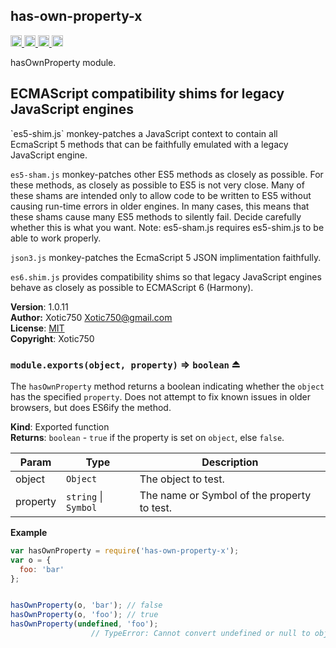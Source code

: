 <a name="module_has-own-property-x"></a>
## has-own-property-x
<a href="https://travis-ci.org/Xotic750/has-own-property-x"
title="Travis status">
<img
src="https://travis-ci.org/Xotic750/has-own-property-x.svg?branch=master"
alt="Travis status" height="18">
</a>
<a href="https://david-dm.org/Xotic750/has-own-property-x"
title="Dependency status">
<img src="https://david-dm.org/Xotic750/has-own-property-x.svg"
alt="Dependency status" height="18"/>
</a>
<a
href="https://david-dm.org/Xotic750/has-own-property-x#info=devDependencies"
title="devDependency status">
<img src="https://david-dm.org/Xotic750/has-own-property-x/dev-status.svg"
alt="devDependency status" height="18"/>
</a>
<a href="https://badge.fury.io/js/has-own-property-x" title="npm version">
<img src="https://badge.fury.io/js/has-own-property-x.svg"
alt="npm version" height="18">
</a>

hasOwnProperty module.

<h2>ECMAScript compatibility shims for legacy JavaScript engines</h2>
`es5-shim.js` monkey-patches a JavaScript context to contain all EcmaScript 5
methods that can be faithfully emulated with a legacy JavaScript engine.

`es5-sham.js` monkey-patches other ES5 methods as closely as possible.
For these methods, as closely as possible to ES5 is not very close.
Many of these shams are intended only to allow code to be written to ES5
without causing run-time errors in older engines. In many cases,
this means that these shams cause many ES5 methods to silently fail.
Decide carefully whether this is what you want. Note: es5-sham.js requires
es5-shim.js to be able to work properly.

`json3.js` monkey-patches the EcmaScript 5 JSON implimentation faithfully.

`es6.shim.js` provides compatibility shims so that legacy JavaScript engines
behave as closely as possible to ECMAScript 6 (Harmony).

**Version**: 1.0.11  
**Author:** Xotic750 <Xotic750@gmail.com>  
**License**: [MIT](&lt;https://opensource.org/licenses/MIT&gt;)  
**Copyright**: Xotic750  
<a name="exp_module_has-own-property-x--module.exports"></a>
### `module.exports(object, property)` ⇒ <code>boolean</code> ⏏
The `hasOwnProperty` method returns a boolean indicating whether
the `object` has the specified `property`. Does not attempt to fix known
issues in older browsers, but does ES6ify the method.

**Kind**: Exported function  
**Returns**: <code>boolean</code> - `true` if the property is set on `object`, else `false`.  

| Param | Type | Description |
| --- | --- | --- |
| object | <code>Object</code> | The object to test. |
| property | <code>string</code> &#124; <code>Symbol</code> | The name or Symbol of the property to test. |

**Example**  
```js
var hasOwnProperty = require('has-own-property-x');
var o = {
  foo: 'bar'
};


hasOwnProperty(o, 'bar'); // false
hasOwnProperty(o, 'foo'); // true
hasOwnProperty(undefined, 'foo');
                  // TypeError: Cannot convert undefined or null to object
```
